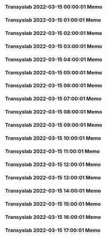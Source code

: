 ### Transyslab 2022-03-15 00:00:01 Memo
### Transyslab 2022-03-15 01:00:01 Memo
### Transyslab 2022-03-15 02:00:01 Memo
### Transyslab 2022-03-15 03:00:01 Memo
### Transyslab 2022-03-15 04:00:01 Memo
### Transyslab 2022-03-15 05:00:01 Memo
### Transyslab 2022-03-15 06:00:01 Memo
### Transyslab 2022-03-15 07:00:01 Memo
### Transyslab 2022-03-15 08:00:01 Memo
### Transyslab 2022-03-15 09:00:01 Memo
### Transyslab 2022-03-15 10:00:01 Memo
### Transyslab 2022-03-15 11:00:01 Memo
### Transyslab 2022-03-15 12:00:01 Memo
### Transyslab 2022-03-15 13:00:01 Memo
### Transyslab 2022-03-15 14:00:01 Memo
### Transyslab 2022-03-15 15:00:01 Memo
### Transyslab 2022-03-15 16:00:01 Memo
### Transyslab 2022-03-15 17:00:01 Memo
